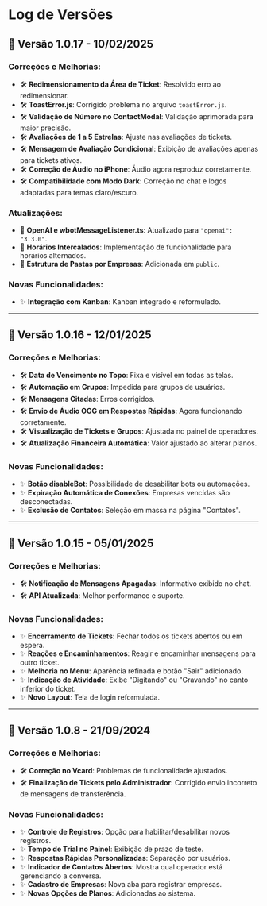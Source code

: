 # Log de Versões

## 🚀 Versão 1.0.17 - 10/02/2025

### Correções e Melhorias:
- 🛠 **Redimensionamento da Área de Ticket**: Resolvido erro ao redimensionar.
- 🛠 **ToastError.js**: Corrigido problema no arquivo `toastError.js`.
- 🛠 **Validação de Número no ContactModal**: Validação aprimorada para maior precisão.
- 🛠 **Avaliações de 1 a 5 Estrelas**: Ajuste nas avaliações de tickets.
- 🛠 **Mensagem de Avaliação Condicional**: Exibição de avaliações apenas para tickets ativos.
- 🛠 **Correção de Áudio no iPhone**: Áudio agora reproduz corretamente.
- 🛠 **Compatibilidade com Modo Dark**: Correção no chat e logos adaptadas para temas claro/escuro.

### Atualizações:
- 🔄 **OpenAI e wbotMessageListener.ts**: Atualizado para `"openai": "3.3.0"`.
- 🔄 **Horários Intercalados**: Implementação de funcionalidade para horários alternados.
- 🔄 **Estrutura de Pastas por Empresas**: Adicionada em `public`.

### Novas Funcionalidades:
- ✨ **Integração com Kanban**: Kanban integrado e reformulado.

---

## 🚀 Versão 1.0.16 - 12/01/2025

### Correções e Melhorias:
- 🛠 **Data de Vencimento no Topo**: Fixa e visível em todas as telas.
- 🛠 **Automação em Grupos**: Impedida para grupos de usuários.
- 🛠 **Mensagens Citadas**: Erros corrigidos.
- 🛠 **Envio de Áudio OGG em Respostas Rápidas**: Agora funcionando corretamente.
- 🛠 **Visualização de Tickets e Grupos**: Ajustada no painel de operadores.
- 🛠 **Atualização Financeira Automática**: Valor ajustado ao alterar planos.

### Novas Funcionalidades:
- ✨ **Botão disableBot**: Possibilidade de desabilitar bots ou automações.
- ✨ **Expiração Automática de Conexões**: Empresas vencidas são desconectadas.
- ✨ **Exclusão de Contatos**: Seleção em massa na página "Contatos".

---

## 🚀 Versão 1.0.15 - 05/01/2025

### Correções e Melhorias:
- 🛠 **Notificação de Mensagens Apagadas**: Informativo exibido no chat.
- 🛠 **API Atualizada**: Melhor performance e suporte.

### Novas Funcionalidades:
- ✨ **Encerramento de Tickets**: Fechar todos os tickets abertos ou em espera.
- ✨ **Reações e Encaminhamentos**: Reagir e encaminhar mensagens para outro ticket.
- ✨ **Melhoria no Menu**: Aparência refinada e botão "Sair" adicionado.
- ✨ **Indicação de Atividade**: Exibe "Digitando" ou "Gravando" no canto inferior do ticket.
- ✨ **Novo Layout**: Tela de login reformulada.

---

## 🚀 Versão 1.0.8 - 21/09/2024

### Correções e Melhorias:
- 🛠 **Correção no Vcard**: Problemas de funcionalidade ajustados.
- 🛠 **Finalização de Tickets pelo Administrador**: Corrigido envio incorreto de mensagens de transferência.

### Novas Funcionalidades:
- ✨ **Controle de Registros**: Opção para habilitar/desabilitar novos registros.
- ✨ **Tempo de Trial no Painel**: Exibição de prazo de teste.
- ✨ **Respostas Rápidas Personalizadas**: Separação por usuários.
- ✨ **Indicador de Contatos Abertos**: Mostra qual operador está gerenciando a conversa.
- ✨ **Cadastro de Empresas**: Nova aba para registrar empresas.
- ✨ **Novas Opções de Planos**: Adicionadas ao sistema.

